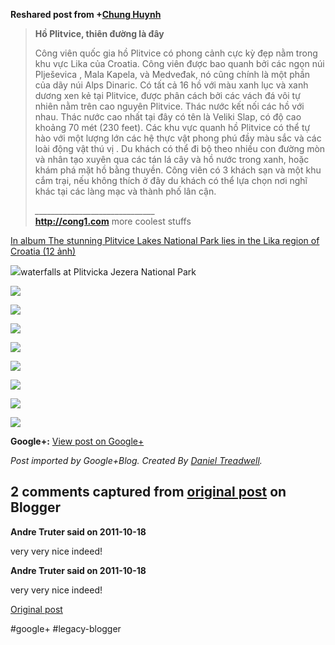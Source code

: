 <!--
date: '2011-10-18'
published: true
slug: 2011-10-ho-plitvice-thien-uong-la-ay
time_to_read: 5
title: "H\u1ED3 Plitvice, thi\xEAn \u0111\u01B0\u1EDDng l\xE0 \u0111\xE2y"
-->

  
  
**Reshared post from +[Chung Huynh](https://plus.google.com/105019697110407738154)**  
> **Hồ Plitvice, thiên đường là đây**  
>   
> Công viên quốc gia hồ Plitvice có phong cảnh cực kỳ đẹp nằm trong khu vực Lika của Croatia. Công viên được bao quanh bởi các ngọn núi Plješevica , Mala Kapela, và Medveđak, nó cũng chính là một phần của dãy núi Alps Dinaric. Có tất cả 16 hồ với màu xanh lục và xanh dương xen kẻ tại Plitvice, được phân cách bởi các vách đá vôi tự nhiên nằm trên cao nguyên Plitvice. Thác nước kết nối các hồ với nhau. Thác nước cao nhất tại đây có tên là Veliki Slap, có độ cao khoảng 70 mét (230 feet). Các khu vực quanh hồ Plitvice có thể tự hào với một lượng lớn các hệ thực vật phong phú đầy màu sắc và các loài động vật thú vị . Du khách có thể đi bộ theo nhiều con đường mòn và nhân tạo xuyên qua các tán lá cây và hồ nước trong xanh, hoặc khám phá mặt hồ bằng thuyền. Công viên có 3 khách sạn và một khu cắm trại, nếu không thích ở đây du khách có thể lựa chọn nơi nghĩ khác tại các làng mạc và thành phố lân cận.  
>   
>   
> *\_\_\_\_\_\_\_\_\_\_\_\_\_\_\_\_\_\_\_\_\_\_\_\_\_\_\_\_\_\_*  
> **<http://cong1.com>** more coolest stuffs

[In album The stunning Plitvice Lakes National Park lies in the Lika region of Croatia (12 ảnh)](https://plus.google.com/photos/105019697110407738154/albums/5662096235751500481)

  
[![](https://lh5.googleusercontent.com/-J182GtaBN5s/TpPOhwRqTzI/AAAAAAAAZrw/k7hmRKAkwpI/Plitvice-Lake-Croatia.jpg)](https://lh5.googleusercontent.com/-J182GtaBN5s/TpPOhwRqTzI/AAAAAAAAZrw/k7hmRKAkwpI/Plitvice-Lake-Croatia.jpg)waterfalls at Plitvicka Jezera National Park

[![](http://images0-focus-opensocial.googleusercontent.com/gadgets/proxy?container=focus&gadget=a&resize_h=100&url=https%3A%2F%2Flh4.googleusercontent.com%2F-lEin50uSpO4%2FTpPOlkqWoJI%2FAAAAAAAAZsA%2FduOLpbyZbT8%2Fs160%2FPlitvice-Lake-Croatia2.jpg)](https://lh4.googleusercontent.com/-lEin50uSpO4/TpPOlkqWoJI/AAAAAAAAZsA/duOLpbyZbT8/Plitvice-Lake-Croatia2.jpg)

  

[![](http://images0-focus-opensocial.googleusercontent.com/gadgets/proxy?container=focus&gadget=a&resize_h=100&url=https%3A%2F%2Flh6.googleusercontent.com%2F-mA0-lYpuWhE%2FTpPOh-Cz6mI%2FAAAAAAAAZr0%2F4uK3KQtR8fA%2Fs180%2FPlitvice-Lake-Croatia3.jpg)](https://lh6.googleusercontent.com/-mA0-lYpuWhE/TpPOh-Cz6mI/AAAAAAAAZr0/4uK3KQtR8fA/Plitvice-Lake-Croatia3.jpg)

  

[![](http://images0-focus-opensocial.googleusercontent.com/gadgets/proxy?container=focus&gadget=a&resize_h=100&url=https%3A%2F%2Flh6.googleusercontent.com%2F-itNKsq512L8%2FTpPOufUN8nI%2FAAAAAAAAZsY%2FLrPAZsYhDgs%2Fs177%2FPlitvice-Lake-Croatia5.jpg)](https://lh6.googleusercontent.com/-itNKsq512L8/TpPOufUN8nI/AAAAAAAAZsY/LrPAZsYhDgs/Plitvice-Lake-Croatia5.jpg)

  

[![](http://images0-focus-opensocial.googleusercontent.com/gadgets/proxy?container=focus&gadget=a&resize_h=100&url=https%3A%2F%2Flh6.googleusercontent.com%2F-PzAT2iFlSFU%2FTpPOuvnQHWI%2FAAAAAAAAZsg%2Fh-uG9cDI20Q%2Fs160%2FPlitvice-Lake-Croatia6.jpg)](https://lh6.googleusercontent.com/-PzAT2iFlSFU/TpPOuvnQHWI/AAAAAAAAZsg/h-uG9cDI20Q/Plitvice-Lake-Croatia6.jpg)

  

[![](http://images0-focus-opensocial.googleusercontent.com/gadgets/proxy?container=focus&gadget=a&resize_h=100&url=https%3A%2F%2Flh4.googleusercontent.com%2F-4BfNzo3L-1Q%2FTpPOsUP7TQI%2FAAAAAAAAZsQ%2Fcs3kJXccS3M%2Fs160%2FPlitvice-Lake-Croatia7.jpg)](https://lh4.googleusercontent.com/-4BfNzo3L-1Q/TpPOsUP7TQI/AAAAAAAAZsQ/cs3kJXccS3M/Plitvice-Lake-Croatia7.jpg)

  

[![](http://images0-focus-opensocial.googleusercontent.com/gadgets/proxy?container=focus&gadget=a&resize_h=100&url=https%3A%2F%2Flh5.googleusercontent.com%2F-GZIqB_EZFcw%2FTpPOuwp2tSI%2FAAAAAAAAZsk%2FzZ4Mgcgg0xw%2Fs160%2FPlitvice-Lake-Croatia8.jpg)](https://lh5.googleusercontent.com/-GZIqB_EZFcw/TpPOuwp2tSI/AAAAAAAAZsk/zZ4Mgcgg0xw/Plitvice-Lake-Croatia8.jpg)

  

[![](http://images0-focus-opensocial.googleusercontent.com/gadgets/proxy?container=focus&gadget=a&resize_h=100&url=https%3A%2F%2Flh3.googleusercontent.com%2F-ULAI_DjO9y0%2FTpPO4joBv0I%2FAAAAAAAAZs4%2F7j90ANk9UF4%2Fs255%2FPlitvice-Lake-Croatia9.jpg)](https://lh3.googleusercontent.com/-ULAI_DjO9y0/TpPO4joBv0I/AAAAAAAAZs4/7j90ANk9UF4/Plitvice-Lake-Croatia9.jpg)

  

[![](http://images0-focus-opensocial.googleusercontent.com/gadgets/proxy?container=focus&gadget=a&resize_h=100&url=https%3A%2F%2Flh3.googleusercontent.com%2F-V7Lg0cjQqKY%2FTpPPCEdrFlI%2FAAAAAAAAZtY%2FvE82vAcu9yM%2Fs120%2FPlitvice-Lake-Croatia10.jpg)](https://lh3.googleusercontent.com/-V7Lg0cjQqKY/TpPPCEdrFlI/AAAAAAAAZtY/vE82vAcu9yM/Plitvice-Lake-Croatia10.jpg)

  

**Google+:** [View post on Google+](https://plus.google.com/103392016560023386646/posts/3vYQAkSYTKz)

  
  
*Post imported by Google+Blog. Created By [Daniel Treadwell](http://minimali.se/).*



## 2 comments captured from [original post](https://ysfk.blogspot.com/2011/10/ho-plitvice-thien-uong-la-ay.html) on Blogger

**Andre Truter said on 2011-10-18**

very very nice indeed!

**Andre Truter said on 2011-10-18**

very very nice indeed!



[Original post](https://ysfk.blogspot.com/2011/10/ho-plitvice-thien-uong-la-ay.html)

#google+ #legacy-blogger 